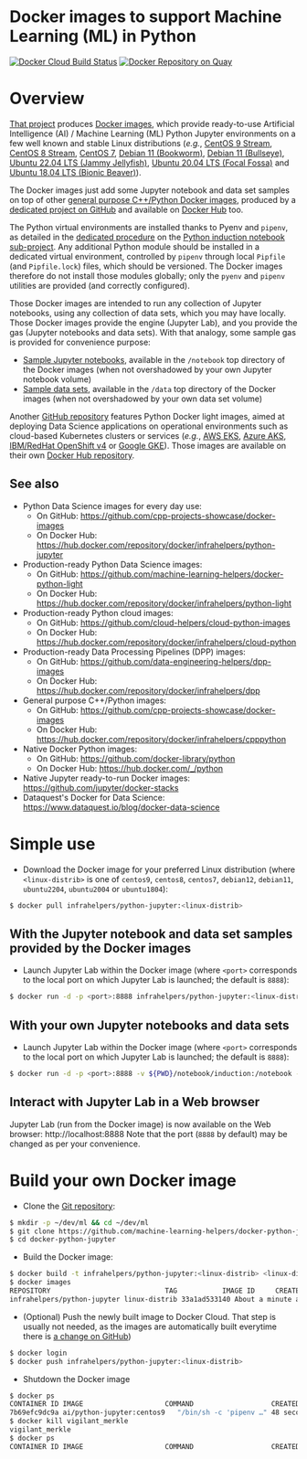Docker images to support Machine Learning (ML) in Python
========================================================

[![Docker Cloud Build Status](https://img.shields.io/docker/cloud/build/infrahelpers/python-jupyter)](https://hub.docker.com/repository/docker/infrahelpers/python-jupyter/general)
[![Docker Repository on Quay](https://quay.io/repository/artificialintelligence/python-jupyter/status "Docker Repository on Quay")](https://quay.io/repository/artificialintelligence/python-jupyter)

# Overview
[That project](https://github.com/machine-learning-helpers/docker-python-jupyter)
produces
[Docker images](https://hub.docker.com/repository/docker/infrahelpers/python-jupyter),
which provide ready-to-use Artificial Intelligence (AI) / Machine Learning (ML)
Python Jupyter environments on a few well known and stable Linux distributions
(_e.g._, [CentOS 9 Stream](https://centos.org/stream9/),
[CentOS 8 Stream](https://wiki.centos.org/Manuals/ReleaseNotes/CentOSLinux8),
[CentOS 7](https://wiki.centos.org/Manuals/ReleaseNotes/CentOS7),
[Debian 11 (Bookworm)](https://www.debian.org/releases/bookworm/),
[Debian 11 (Bullseye)](https://www.debian.org/releases/bullseye/),
[Ubuntu 22.04 LTS (Jammy Jellyfish)](https://releases.ubuntu.com/22.04/),
[Ubuntu 20.04 LTS (Focal Fossa)](https://releases.ubuntu.com/20.04/) and
[Ubuntu 18.04 LTS (Bionic Beaver)](https://releases.ubuntu.com/18.04/)).

The Docker images just add some Jupyter notebook and data set samples
on top of other
[general purpose C++/Python Docker images](https://hub.docker.com/repository/docker/infrahelpers/cpppython/general),
produced by a
[dedicated project on GitHub](https://github.com/cpp-projects-showcase/docker-images)
and available on
[Docker Hub](https://hub.docker.com/repository/docker/infrahelpers/cpppython/general)
too.

The Python virtual environments are installed thanks to Pyenv and `pipenv`,
as detailed in the
[dedicated procedure](http://github.com/machine-learning-helpers/induction-python/tree/master/installation/virtual-env)
on the
[Python induction notebook sub-project](http://github.com/machine-learning-helpers/induction-python).
Any additional Python module should be installed in a dedicated
virtual environment, controlled by `pipenv` through local `Pipfile`
(and `Pipfile.lock`) files, which should be versioned. The Docker images
therefore do not install those modules globally; only the `pyenv` and `pipenv`
utilities are provided (and correctly configured).

Those Docker images are intended to run any collection of Jupyter notebooks,
using any collection of data sets, which you may have locally. Those Docker
images provide the engine (Jupyter Lab), and you provide the gas (Jupyter
notebooks and data sets). With that analogy, some sample gas is provided
for convenience purpose:
* [Sample Jupyter notebooks](http://github.com/machine-learning-helpers/induction-python),
  available in the `/notebook` top directory of the Docker images
  (when not overshadowed by your own Jupyter notebook volume)
* [Sample data sets](http://github.com/machine-learning-helpers/data-samples),
  available in the `/data` top directory of the Docker images
  (when not overshadowed by your own data set volume)

Another
[GitHub repository](https://github.com/machine-learning-helpers/docker-python-light)
features Python Docker light images, aimed at deploying Data Science
applications on operational environments such as cloud-based Kubernetes
clusters or services (_e.g._,
[AWS EKS](https://aws.amazon.com/eks),
[Azure AKS](https://azure.microsoft.com/en-us/services/kubernetes-service/),
[IBM/RedHat OpenShift v4](https://www.redhat.com/en/openshift-4) or
[Google GKE](https://cloud.google.com/kubernetes-engine)).
Those images are available on their own
[Docker Hub repository](https://hub.docker.com/repository/docker/infrahelpers/python-light/).

## See also
* Python Data Science images for every day use:
  + On GitHub: https://github.com/cpp-projects-showcase/docker-images
  + On Docker Hub: https://hub.docker.com/repository/docker/infrahelpers/python-jupyter
* Production-ready Python Data Science images:
  + On GitHub: https://github.com/machine-learning-helpers/docker-python-light
  + On Docker Hub: https://hub.docker.com/repository/docker/infrahelpers/python-light
* Production-ready Python cloud images:
  + On GitHub: https://github.com/cloud-helpers/cloud-python-images
  + On Docker Hub: https://hub.docker.com/repository/docker/infrahelpers/cloud-python
* Production-ready Data Processing Pipelines (DPP) images:
  + On GitHub: https://github.com/data-engineering-helpers/dpp-images
  + On Docker Hub: https://hub.docker.com/repository/docker/infrahelpers/dpp
* General purpose C++/Python images:
  + On GitHub: https://github.com/cpp-projects-showcase/docker-images
  + On Docker Hub: https://hub.docker.com/repository/docker/infrahelpers/cpppython
* Native Docker Python images:
  + On GitHub: https://github.com/docker-library/python
  + On Docker Hub: https://hub.docker.com/_/python
* Native Jupyter ready-to-run Docker images:
  https://github.com/jupyter/docker-stacks
* Dataquest's Docker for Data Science:
  https://www.dataquest.io/blog/docker-data-science

# Simple use
* Download the Docker image for your preferred Linux distribution (where
  `<linux-distrib>` is one of `centos9`, `centos8`, `centos7`, `debian12`,
  `debian11`, `ubuntu2204`, `ubuntu2004` or `ubuntu1804`):
```bash
$ docker pull infrahelpers/python-jupyter:<linux-distrib>
```

## With the Jupyter notebook and data set samples provided by the Docker images
* Launch Jupyter Lab within the Docker image (where `<port>` corresponds
  to the local port on which Jupyter Lab is launched; the default is `8888`):
```bash
$ docker run -d -p <port>:8888 infrahelpers/python-jupyter:<linux-distrib>
```

## With your own Jupyter notebooks and data sets
* Launch Jupyter Lab within the Docker image (where `<port>` corresponds
  to the local port on which Jupyter Lab is launched; the default is `8888`):
```bash
$ docker run -d -p <port>:8888 -v ${PWD}/notebook/induction:/notebook -v ${PWD}/data/induction:/data infrahelpers/python-jupyter:<linux-distrib>
```

## Interact with Jupyter Lab in a Web browser
Jupyter Lab (run from the Docker image) is now available on the Web browser:
http://localhost:8888
Note that the port (`8888` by default) may be changed as per your convenience.

# Build your own Docker image
* Clone the
  [Git repository](https://github.com/machine-learning-helpers/docker-python-jupyter):
```bash
$ mkdir -p ~/dev/ml && cd ~/dev/ml
$ git clone https://github.com/machine-learning-helpers/docker-python-jupyter.git
$ cd docker-python-jupyter
```

* Build the Docker image:
```bash
$ docker build -t infrahelpers/python-jupyter:<linux-distrib> <linux-distrib>/
$ docker images
REPOSITORY                            TAG           IMAGE ID     CREATED            SIZE
infrahelpers/python-jupyter linux-distrib 33a1ad533140 About a minute ago 2.29GB
```

* (Optional) Push the newly built image to Docker Cloud.
  That step is usually not needed, as the images are automatically
  built everytime there is
  [a change on GitHub](https://github.com/machine-learning-helpers/docker-python-jupyter/commits/master))
```bash
$ docker login
$ docker push infrahelpers/python-jupyter:<linux-distrib>
```

* Shutdown the Docker image
```bash
$ docker ps
CONTAINER ID IMAGE                    COMMAND                   CREATED        STATUS        PORTS                  NAMES
7b69efc9dc9a ai/python-jupyter:centos9   "/bin/sh -c 'pipenv …" 48 seconds ago Up 47 seconds 0.0.0.0:9000->8888/tcp vigilant_merkle
$ docker kill vigilant_merkle
vigilant_merkle
$ docker ps
CONTAINER ID IMAGE                    COMMAND                   CREATED        STATUS        PORTS                  NAMES
```

